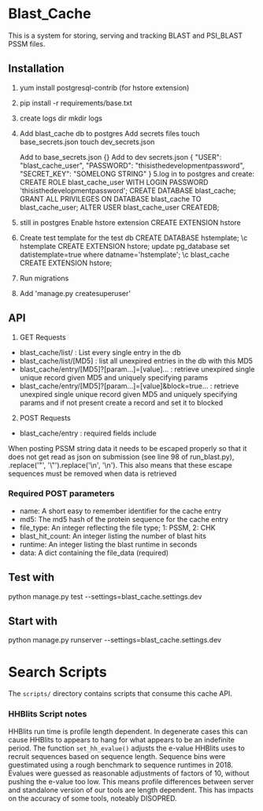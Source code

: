 # Blast_Cache

This is a system for storing, serving and tracking BLAST and PSI_BLAST PSSM
files.

## Installation

1. yum install postgresql-contrib (for hstore extension)
2. pip install -r requirements/base.txt
3. create logs dir
   mkdir logs
4. Add blast_cache db to postgres
   Add secrets files
   touch base_secrets.json
   touch dev_secrets.json

   Add to base_secrets.json
   {}
   Add to dev secrets.json
   {
     "USER": "blast_cache_user",
     "PASSWORD": "thisisthedevelopmentpassword",
     "SECRET_KEY": "SOMELONG STRING"
   }
5.log in to postgres and create:
  CREATE ROLE blast_cache_user WITH LOGIN PASSWORD 'thisisthedevelopmentpassword';
  CREATE DATABASE blast_cache;
  GRANT ALL PRIVILEGES ON DATABASE blast_cache TO blast_cache_user;
  ALTER USER blast_cache_user CREATEDB;
6. still in postgres Enable hstore extension
    CREATE EXTENSION hstore
7. Create test template for the test db
    CREATE DATABASE hstemplate;
    \c hstemplate
    CREATE EXTENSION hstore;
    update pg_database set datistemplate=true  where datname='hstemplate';
    \c blast_cache
    CREATE EXTENSION hstore;
8. Run migrations
9. Add 'manage.py createsuperuser'

## API
1. GET Requests
* blast_cache/list/ : List every single entry in the db
* blast_cache/list/[MD5] : list all unexpired entries in the db with this MD5
* blast_cache/entry/[MD5]?[param...]=[value]... : retrieve unexpired single unique record given MD5 and uniquely specifying params
* blast_cache/entry/[MD5]?[param...]=[value]&block=true... : retrieve unexpired single unique record given MD5 and uniquely specifying params and if not present create a record and set it to blocked


2. POST Requests
* blast_cache/entry : required fields include

When posting PSSM string data it needs to be escaped properly so that it
does not get read as json on submission (see line 98 of run_blast.py),
.replace('"', '\\"').replace('\n', '\\n'). This also means that these
escape sequences must be removed when data is retrieved

### Required POST parameters

* name: A short easy to remember identifier for the cache entry
* md5:  The md5 hash of the protein sequence for the cache entry
* file_type: An integer reflecting the file type; 1: PSSM, 2: CHK
* blast_hit_count: An integer listing the number of blast hits
* runtime: An integer listing the blast runtime in seconds
* data: A dict containing the file_data (required)

## Test with
python manage.py test --settings=blast_cache.settings.dev

## Start with
python manage.py runserver --settings=blast_cache.settings.dev

# Search Scripts

The `scripts/` directory contains scripts that consume this cache API.

### HHBlits Script notes

HHBlits run time is profile length dependent. In degenerate cases this can cause HHBlits to appears to hang for what appears to be an indefinite period. The function `set_hh_evalue()` adjusts the e-value HHBlits uses to recruit sequences based on sequence length. Sequence bins were guestimated using a rough benchmark to sequence runtimes in 2018. Evalues were guessed as reasonable adjustments of factors of 10, without pushing the e-value too low. This means profile differences between server and standalone version of our tools are length dependent. This has impacts on the accuracy of some tools, noteably DISOPRED.
